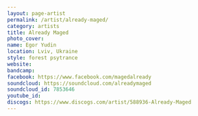 ```yaml
---
layout: page-artist
permalink: /artist/already-maged/
category: artists
title: Already Maged
photo_cover: 
name: Egor Yudin
location: Lviv, Ukraine
style: forest psytrance
website: 
bandcamp: 
facebook: https://www.facebook.com/magedalready
soundcloud: https://soundcloud.com/alreadymaged
soundcloud_id: 7853646
youtube_id: 
discogs: https://www.discogs.com/artist/588936-Already-Maged
---
```

